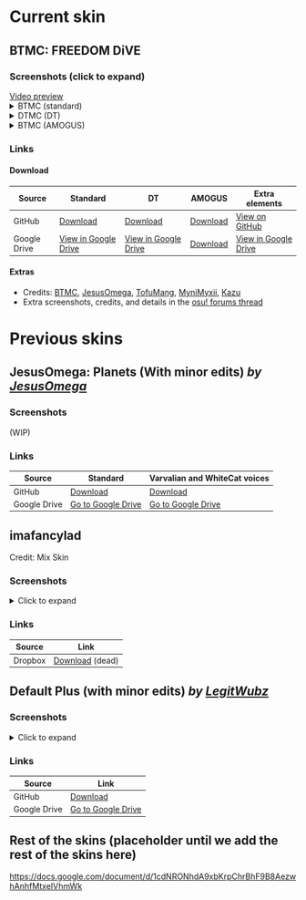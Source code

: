 # Current skin
## BTMC: FREEDOM DiVE
### Screenshots (click to expand)
<a href="https://www.youtube.com/watch?feature=player_embedded&v=K6DJHNimuCk" target="_blank">
 Video preview
</a>

<details>
<summary>BTMC (standard)</summary>
<img src="images/-%23 BTMC%20%20 ⌞Freedom Dive%20 ↓⌝/1 - puWBKIQ.png" title="BTMC: FREEDOM DiVE screenshot 1" alt="Skin screenshot 1">
<img src="images/-%23 BTMC%20%20 ⌞Freedom Dive%20 ↓⌝/2 - t4akLhn.png" title="BTMC: FREEDOM DiVE screenshot 2" alt="Skin screenshot 2">
<img src="images/-%23 BTMC%20%20 ⌞Freedom Dive%20 ↓⌝/3 - cq13Mhf.png" title="BTMC: FREEDOM DiVE screenshot 3" alt="Skin screenshot 3">
<img src="images/-%23 BTMC%20%20 ⌞Freedom Dive%20 ↓⌝/4 - 3Uze2zj.png" title="BTMC: FREEDOM DiVE screenshot 4" alt="Skin screenshot 4">
<img src="images/-%23 BTMC%20%20 ⌞Freedom Dive%20 ↓⌝/5 - tiecTNH.png" title="BTMC: FREEDOM DiVE screenshot 5" alt="Skin screenshot 5">
<img src="images/-%23 BTMC%20%20 ⌞Freedom Dive%20 ↓⌝/6 - 4fY735j.jpg" title="BTMC: FREEDOM DiVE screenshot 6" alt="Skin screenshot 6">
<img src="images/-%23 BTMC%20%20 ⌞Freedom Dive%20 ↓⌝/7 - B7uTCAU.jpg" title="BTMC: FREEDOM DiVE screenshot 7" alt="Skin screenshot 7">
<img src="images/-%23 BTMC%20%20 ⌞Freedom Dive%20 ↓⌝/8 - NXgUDLI.png" title="BTMC: FREEDOM DiVE screenshot 8" alt="Skin screenshot 8">
<img src="images/-%23 BTMC%20%20 ⌞Freedom Dive%20 ↓⌝/9 - oq02xPP.jpg" title="BTMC: FREEDOM DiVE screenshot 9" alt="Skin screenshot 9">
<img src="images/-%23 BTMC%20%20 ⌞Freedom Dive%20 ↓⌝/10 - 8WLzq1W.png" title="BTMC: FREEDOM DiVE screenshot 10" alt="Skin screenshot 10">
<img src="images/-%23 BTMC%20%20 ⌞Freedom Dive%20 ↓⌝/11 - EYIQuiZ.png" title="BTMC: FREEDOM DiVE screenshot 11" alt="Skin screenshot 11">
<img src="images/-%23 BTMC%20%20 ⌞Freedom Dive%20 ↓⌝/12 - MdtARkZ.png" title="BTMC: FREEDOM DiVE screenshot 12" alt="Skin screenshot 12">
<img src="images/-%23 BTMC%20%20 ⌞Freedom Dive%20 ↓⌝/13 - YM1Xfj0.png" title="BTMC: FREEDOM DiVE screenshot 13" alt="Skin screenshot 13">
<img src="images/-%23 BTMC%20%20 ⌞Freedom Dive%20 ↓⌝/14 - t19rDUl.png" title="BTMC: FREEDOM DiVE screenshot 14" alt="Skin screenshot 14">
<img src="images/-%23 BTMC%20%20 ⌞Freedom Dive%20 ↓⌝/15 - BUNfoPB.png" title="BTMC: FREEDOM DiVE screenshot 15" alt="Skin screenshot 15">
<img src="images/-%23 BTMC%20%20 ⌞Freedom Dive%20 ↓⌝/16 - kA4SkpL.png" title="BTMC: FREEDOM DiVE screenshot 16" alt="Skin screenshot 16">
<img src="images/-%23 BTMC%20%20 ⌞Freedom Dive%20 ↓⌝/17 - zfND0Px.png" title="BTMC: FREEDOM DiVE screenshot 17" alt="Skin screenshot 17">
<img src="images/-%23 BTMC%20%20 ⌞Freedom Dive%20 ↓⌝/18 - tePV37c.png" title="BTMC: FREEDOM DiVE screenshot 18" alt="Skin screenshot 18">
<img src="images/-%23 BTMC%20%20 ⌞Freedom Dive%20 ↓⌝/19 - 9h8ePDN.png" title="BTMC: FREEDOM DiVE screenshot 19" alt="Skin screenshot 19">
</details>

<details>
<summary>DTMC (DT)</summary>
<p1>(lol i don't have screenshots yet, but imagine that all the notes are pure white instead)</p1>
</details>

<details>
<summary>BTMC (AMOGUS)</summary>
<p1>(no screenshots, but standard skin with pink Among Us cursor)</p1>
</details>

### Links

#### Download
|Source|Standard|DT|AMOGUS|Extra elements|
|---|---|---|---|---|   
|GitHub|[Download](assets/-%23%20BTMC%20%20%20%E2%8C%9EFreedom%20Dive%20%20%E2%86%93%E2%8C%9D/-%20%23%20BTMC%20%20%20%E2%8C%9EFreedom%20Dive%20%20%E2%86%93%E2%8C%9D.osk?raw=true)|[Download](assets/-%23%20BTMC%20%20%20%E2%8C%9EFreedom%20Dive%20%20%E2%86%93%E2%8C%9D/-%20%23%20DTMC%20%20%20%E2%8C%9EFreedom%20Dive%20%20%E2%86%93%E2%8C%9D.osk?raw=true)|[Download](assets/-%23%20BTMC%20%20%20%E2%8C%9EFreedom%20Dive%20%20%E2%86%93%E2%8C%9D/AMONGUS.osk?raw=true)|[View on GitHub](assets/-%23%20BTMC%20%20%20%E2%8C%9EFreedom%20Dive%20%20%E2%86%93%E2%8C%9D/EXTRA%20ELEMENTS)|
|Google Drive|[View in Google Drive](https://drive.google.com/drive/folders/1NytOsVVuJoYG4d57GZcbkggR65EkP6S9)|[View in Google Drive](https://drive.google.com/drive/folders/1NytOsVVuJoYG4d57GZcbkggR65EkP6S9)|[Download](https://drive.google.com/file/d/1ttEZV-JDFPUAhq1f9v-VM0oO7wXXeikp/view)|[View in Google Drive](https://drive.google.com/drive/folders/17AI1jflBfezjna8JKOhq3ce0WsCus40n)|

#### Extras
* Credits: [BTMC](https://osu.ppy.sh/users/3171691), 
[JesusOmega](https://twitter.com/JesusOmega266), 
[TofuMang](https://twitter.com/tofumang_),
[MyniMyxii](https://twitter.com/MyniMyxii),
[Kazu](https://twitter.com/IsThatKazu)
* Extra screenshots, credits, and details in the [osu! forums thread](https://osu.ppy.sh/community/forums/topics/1293207)


# Previous skins
## JesusOmega: Planets (With minor edits) _by [JesusOmega](https://www.reddit.com/r/OsuSkins/comments/hb47v6/jesusomegaplanets_hdsd_169_all_mods/)_
### Screenshots
(WIP)
### Links

|Source|Standard|Varvalian and WhiteCat voices|
|---|---------|----------|
|GitHub|[Download](assets/-%20JesusOmega%20%7BNM%7D%20%E3%80%8EPlanets%E3%80%8F%20-/-%20JesusOmega%20%7BNM%7D%20%E3%80%8EPlanets%E3%80%8F%20-.osk?raw=true)|[Download](assets/-%20JesusOmega%20%7BNM%7D%20%E3%80%8EPlanets%E3%80%8F%20-/-%20JesusOmega%20%7BNM%7D%20%E3%80%8EPlanets%E3%80%8F%20with%20other%20shit%20-.osk?raw=true)|
|Google Drive|[Go to Google Drive](https://drive.google.com/file/d/1DJl9BhBlzVQgSHxloTI2LOVPFOPm7GAr/view?usp=sharing)|[Go to Google Drive](https://drive.google.com/file/d/1Zt322Z6qJTgKwoPRx6-275lVxcy3ulj9/view?usp=sharing)|


## imafancylad
Credit: Mix Skin
### Screenshots
<details>
<summary>Click to expand</summary>
<img src="images/imafancylad/01.png" title="imafancylad song select" alt="Skin screenshot of song select">
<img src="images/imafancylad/02.png" title="imafancylad gameplay" alt="Skin screenshot of gameplay">
</details>

### Links
|Source|Link|
|---|---|
|Dropbox|[Download](https://www.dropbox.com/s/s4a2kxm4ei85kwy/shigeskin.osk?dl=0) (dead)|

## Default Plus (with minor edits) _by [LegitWubz](https://old.reddit.com/r/OsuSkins/comments/ej3htj/osu_default_skin_plus/)_
### Screenshots
<details>
    <summary>Click to expand</summary>
    <img src="images/DefaultPlus/01.png" title="Default Plus song select" alt="Skin screenshot of song select">
    <img src="images/DefaultPlus/02.png" title="Default Plus gameplay" alt="Skin screenshot of gameplay">
</details>

### Links
|Source|Link|
|---|---|
|GitHub|[Download](assets/DefaultPlus/osu!default%20plus.osk?raw=true)|
|Google Drive|[Go to Google Drive](https://drive.google.com/file/d/1VGoNKywfDEK-xgQ_wgl4d0aLNU38GgUU/view?usp=sharing)|

## Rest of the skins (placeholder until we add the rest of the skins here)
https://docs.google.com/document/d/1cdNRONhdA9xbKrpChrBhF9B8AezwhAnhfMtxeIVhmWk
